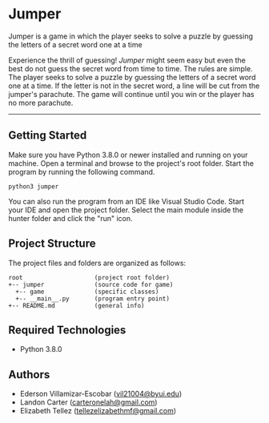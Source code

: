 # Jumper

Jumper is a game in which the player seeks to solve a puzzle by guessing the letters of a secret word one at a time

Experience the thrill of guessing! <i>Jumper</i> might seem easy but even the best do not guess the secret word 
from time to time. The rules are simple. The player seeks to solve a puzzle by guessing the letters of a secret word one at a time. If the letter is not in the secret word, a line will be cut from the jumper's parachute. The game will continue until you win or the player has no more parachute. 

---
## Getting Started
Make sure you have Python 3.8.0 or newer installed and running on your machine. Open a terminal and browse to the project's root folder. Start the program by running the following command.
```
python3 jumper 
```
You can also run the program from an IDE like Visual Studio Code. Start your IDE and open the project folder. Select the main module inside the hunter folder and click the "run" icon.

## Project Structure
The project files and folders are organized as follows:
```
root                    (project root folder)
+-- jumper              (source code for game)
  +-- game              (specific classes)
  +-- __main__.py       (program entry point)
+-- README.md           (general info)
```

## Required Technologies
* Python 3.8.0

## Authors
* Ederson Villamizar-Escobar (vil21004@byui.edu)
* Landon Carter (carteronelah@gmail.com)
* Elizabeth Tellez (tellezelizabethmf@gmail.com)
